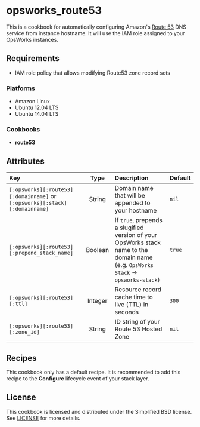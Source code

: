 # opsworks_route53

This is a cookbook for automatically configuring Amazon's [Route 53](http://aws.amazon.com/route53)
DNS service from instance hostname. It will use the IAM role assigned to your
OpsWorks instances.

## Requirements

* IAM role policy that allows modifying Route53 zone record sets

### Platforms

* Amazon Linux
* Ubuntu 12.04 LTS
* Ubuntu 14.04 LTS

### Cookbooks

* **route53**

## Attributes

| Key                                                                        |  Type   | Description                                                                                                                       | Default |
|:---------------------------------------------------------------------------|:-------:|:----------------------------------------------------------------------------------------------------------------------------------|---------|
| `[:opsworks][:route53][:domainname]` or `[:opsworks][:stack][:domainname]` | String  | Domain name that will be appended to your hostname                                                                                |  `nil`  |
| `[:opsworks][:route53][:prepend_stack_name]`                               | Boolean | If `true`, prepends a slugified version of your OpsWorks stack name to the domain name (e.g. `OpsWorks Stack` → `opsworks-stack`) |  `true` |
| `[:opsworks][:route53][:ttl]`                                              | Integer | Resource record cache time to live (TTL) in seconds                                                                               |  `300`  |
| `[:opsworks][:route53][:zone_id]`                                          | String  | ID string of your Route 53 Hosted Zone                                                                                            |  `nil`  |

## Recipes

This cookbook only has a default recipe. It is recommended to add this recipe
to the **Configure** lifecycle event of your stack layer.

## License

This cookbook is licensed and distributed under the Simplified BSD license.
See [LICENSE](https://github.com/verdigris-cookbooks/opsworks-route53/blob/master/LICENSE)
for more details.
